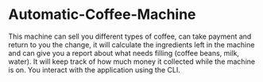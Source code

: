 # Automatic-Coffee-Machine

This machine can sell you different types of coffee, can take payment and return to you the change, it will calculate the ingredients left in the machine and can give you a report about what needs filling (coffee beans, milk, water).
It will keep track of how much money it collected while the machine is on.
You interact with the application using the CLI.
